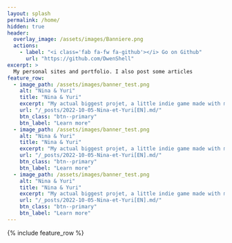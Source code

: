 ```yaml
---
layout: splash
permalink: /home/
hidden: true
header:
  overlay_image: /assets/images/Banniere.png
  actions:
    - label: "<i class='fab fa-fw fa-github'></i> Go on Github"
      url: "https://github.com/DwenShell"
excerpt: >
  My personal sites and portfolio. I also post some articles
feature_row:
  - image_path: /assets/images/banner_test.png
    alt: "Nina & Yuri"
    title: "Nina & Yuri"
    excerpt: "My actual biggest projet, a little indie game made with my society Tiny Studio"
    url: "/_posts/2022-10-05-Nina-et-Yuri[EN].md/"
    btn_class: "btn--primary"
    btn_label: "Learn more"
  - image_path: /assets/images/banner_test.png
    alt: "Nina & Yuri"
    title: "Nina & Yuri"
    excerpt: "My actual biggest projet, a little indie game made with my society Tiny Studio"
    url: "/_posts/2022-10-05-Nina-et-Yuri[EN].md/"
    btn_class: "btn--primary"
    btn_label: "Learn more"
  - image_path: /assets/images/banner_test.png
    alt: "Nina & Yuri"
    title: "Nina & Yuri"
    excerpt: "My actual biggest projet, a little indie game made with my society Tiny Studio"
    url: "/_posts/2022-10-05-Nina-et-Yuri[EN].md/"
    btn_class: "btn--primary"
    btn_label: "Learn more"     
---
```


{% include feature_row %}